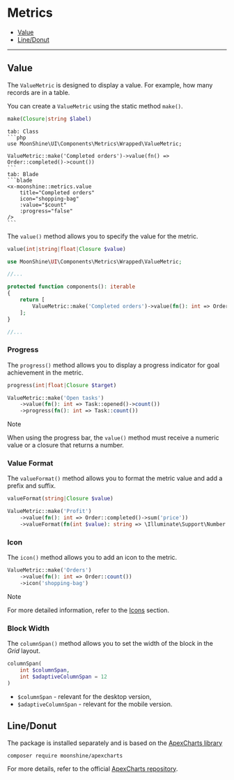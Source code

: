 # Metrics

- [Value](#value)
- [Line/Donut](#line-donut)

---

<a name="value"></a>
## Value

The `ValueMetric` is designed to display a value. For example, how many records are in a table.

You can create a `ValueMetric` using the static method `make()`.

```php
make(Closure|string $label)
```

~~~tabs
tab: Class
```php
use MoonShine\UI\Components\Metrics\Wrapped\ValueMetric;

ValueMetric::make('Completed orders')->value(fn() => Order::completed()->count())
```
tab: Blade
```blade
<x-moonshine::metrics.value
    title="Completed orders"
    icon="shopping-bag"
    :value="$count"
    :progress="false"
/>
```
~~~

The `value()` method allows you to specify the value for the metric.

```php
value(int|string|float|Closure $value)
```

```php
use MoonShine\UI\Components\Metrics\Wrapped\ValueMetric;

//...

protected function components(): iterable
{
    return [
        ValueMetric::make('Completed orders')->value(fn(): int => Order::completed()->count())
    ];
}

//...
```

<a name="progress"></a>
### Progress

The `progress()` method allows you to display a progress indicator for goal achievement in the metric.

```php
progress(int|float|Closure $target)
```

```php
ValueMetric::make('Open tasks')
    ->value(fn(): int => Task::opened()->count())
    ->progress(fn(): int => Task::count())
```

> [!NOTE]
> When using the progress bar, the `value()` method must receive a numeric value or a closure that returns a number.

<a name="value-format"></a>
### Value Format

The `valueFormat()` method allows you to format the metric value and add a prefix and suffix.

```php
valueFormat(string|Closure $value)
```

```php
ValueMetric::make('Profit')
    ->value(fn(): int => Order::completed()->sum('price'))
    ->valueFormat(fn(int $value): string => \Illuminate\Support\Number::forHumans($value))
```

<a name="icon"></a>
### Icon

The `icon()` method allows you to add an icon to the metric.

```php
ValueMetric::make('Orders')
    ->value(fn(): int => Order::count())
    ->icon('shopping-bag')
```

> [!NOTE]
> For more detailed information, refer to the [Icons](/docs/{{version}}/appearance/icons) section.

<a name="column-span"></a>
### Block Width

The `columnSpan()` method allows you to set the width of the block in the *Grid* layout.

```php
columnSpan(
    int $columnSpan,
    int $adaptiveColumnSpan = 12
)
```

- `$columnSpan` - relevant for the desktop version,
- `$adaptiveColumnSpan` - relevant for the mobile version.

<a name="line-donut"></a>
## Line/Donut

The package is installed separately and is based on the [ApexCharts library](https://apexcharts.com/)

```shell
composer require moonshine/apexcharts
```

For more details, refer to the official [ApexCharts repository](https://github.com/moonshine-software/apexcharts).